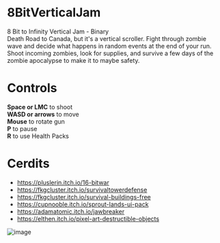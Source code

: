 # 8BitVerticalJam
 8 Bit to Infinity Vertical Jam - Binary\
 Death Road to Canada, but it's a vertical scroller. Fight through zombie wave and decide what happens in random events at the end of your run.\
 Shoot incoming zombies, look for supplies, and survive a few days of the zombie apocalypse to make it to maybe safety.

# Controls
**Space  or LMC** to shoot\
**WASD or arrows** to move\
**Mouse** to rotate gun\
**P** to pause\
**R** to use Health Packs

# Cerdits
- https://pluslerin.itch.io/16-bitwar
- https://fkgcluster.itch.io/survivaltowerdefense
- https://fkgcluster.itch.io/survival-buildings-free
- https://cupnooble.itch.io/sprout-lands-ui-pack
- https://adamatomic.itch.io/jawbreaker
- https://elthen.itch.io/pixel-art-destructible-objects

![image](https://github.com/cncarey/8BitVerticalJam/assets/128308063/5e593911-d5d7-4958-9811-2c1a1b483eba)
